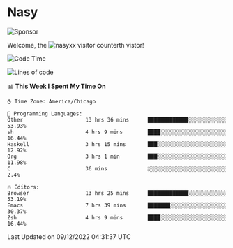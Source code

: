 # Nasy

<!--
<p align="center">
<img height="200" src="https://github-readme-stats.vercel.app/api?username=nasyxx&count_private=true&show_icons=true&theme=dracula&include_all_commits=true"/>
<img height="200" src="https://github-readme-stats.vercel.app/api/top-langs/?username=nasyxx&theme=dracula&hide=html,jupyter+notebook&count_private=true&show_icons=true"/>
</p>

  
----------------
-->

![Sponsor](https://img.shields.io/static/v1.svg?label=Sponsor&message=%E2%9D%A4&logo=GitHub&style=flat&color=pink)
 
Welcome, the ![nasyxx visitor counter](https://count.getloli.com/get/@nasyxx?theme=rule34)th vistor!
 
<!--START_SECTION:waka-->
![Code Time](http://img.shields.io/badge/Code%20Time-2%2C905%20hrs%2052%20mins-blue)

![Lines of code](https://img.shields.io/badge/From%20Hello%20World%20I%27ve%20Written-5%20Million%20lines%20of%20code-blue)

📊 **This Week I Spent My Time On** 

```text
⌚︎ Time Zone: America/Chicago

💬 Programming Languages: 
Other                    13 hrs 36 mins      █████████████░░░░░░░░░░░░   53.93% 
sh                       4 hrs 9 mins        ████░░░░░░░░░░░░░░░░░░░░░   16.44% 
Haskell                  3 hrs 15 mins       ███░░░░░░░░░░░░░░░░░░░░░░   12.92% 
Org                      3 hrs 1 min         ███░░░░░░░░░░░░░░░░░░░░░░   11.98% 
C                        36 mins             ░░░░░░░░░░░░░░░░░░░░░░░░░   2.4%

🔥 Editors: 
Browser                  13 hrs 25 mins      █████████████░░░░░░░░░░░░   53.19% 
Emacs                    7 hrs 39 mins       ███████░░░░░░░░░░░░░░░░░░   30.37% 
Zsh                      4 hrs 9 mins        ████░░░░░░░░░░░░░░░░░░░░░   16.44%

```


 Last Updated on 09/12/2022 04:31:37 UTC
<!--END_SECTION:waka-->

<!-- ![visitors](https://visitor-badge.laobi.icu/badge?page_id=nasyxx.nasyxx) -->

